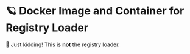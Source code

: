 # 🪐 Docker Image and Container for Registry Loader

🥸 Just kidding! This is **not** the registry loader.
